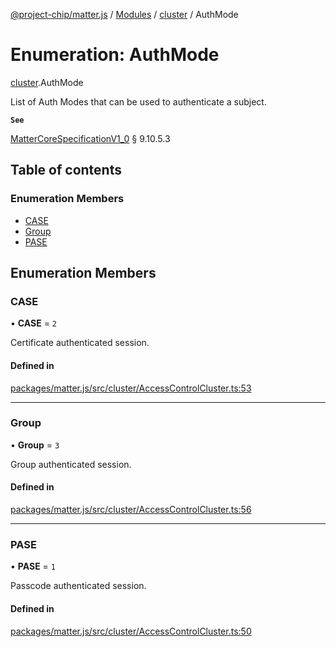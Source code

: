 [@project-chip/matter.js](../README.md) / [Modules](../modules.md) / [cluster](../modules/cluster.md) / AuthMode

# Enumeration: AuthMode

[cluster](../modules/cluster.md).AuthMode

List of Auth Modes that can be used to authenticate a subject.

**`See`**

[MatterCoreSpecificationV1_0](../interfaces/spec.MatterCoreSpecificationV1_0.md) § 9.10.5.3

## Table of contents

### Enumeration Members

- [CASE](cluster.AuthMode.md#case)
- [Group](cluster.AuthMode.md#group)
- [PASE](cluster.AuthMode.md#pase)

## Enumeration Members

### CASE

• **CASE** = ``2``

Certificate authenticated session.

#### Defined in

[packages/matter.js/src/cluster/AccessControlCluster.ts:53](https://github.com/project-chip/matter.js/blob/5bdbf8d/packages/matter.js/src/cluster/AccessControlCluster.ts#L53)

___

### Group

• **Group** = ``3``

Group authenticated session.

#### Defined in

[packages/matter.js/src/cluster/AccessControlCluster.ts:56](https://github.com/project-chip/matter.js/blob/5bdbf8d/packages/matter.js/src/cluster/AccessControlCluster.ts#L56)

___

### PASE

• **PASE** = ``1``

Passcode authenticated session.

#### Defined in

[packages/matter.js/src/cluster/AccessControlCluster.ts:50](https://github.com/project-chip/matter.js/blob/5bdbf8d/packages/matter.js/src/cluster/AccessControlCluster.ts#L50)
